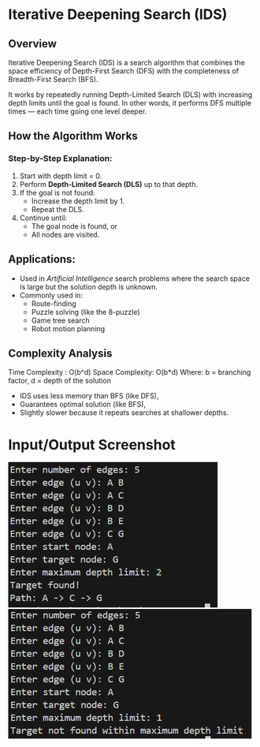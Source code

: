 # Iterative Deepening Search (IDS)

## Overview

Iterative Deepening Search (IDS) is a search algorithm that combines the space efficiency of Depth-First Search (DFS) with the completeness of Breadth-First Search (BFS).  

It works by repeatedly running Depth-Limited Search (DLS) with increasing depth limits until the goal is found.
In other words, it performs DFS multiple times — each time going one level deeper.



## How the Algorithm Works

### Step-by-Step Explanation:
1. Start with depth limit = 0.
2. Perform **Depth-Limited Search (DLS)** up to that depth.
3. If the goal is not found:
   - Increase the depth limit by 1.
   - Repeat the DLS.
4. Continue until:
   - The goal node is found, or
   - All nodes are visited.

## Applications:
- Used in *Artificial Intelligence* search problems where the search space is large but the solution depth is unknown.
- Commonly used in:
  - Route-finding
  - Puzzle solving (like the 8-puzzle)
  - Game tree search
  - Robot motion planning

## Complexity Analysis

Time Complexity : O(b^d) 
Space Complexity: O(b*d) 
Where: b = branching factor, d = depth of the solution 

- IDS uses less memory than BFS (like DFS),  
- Guarantees optimal solution (like BFS),  
- Slightly slower because it repeats searches at shallower depths.

# Input/Output Screenshot
![ Input_Output_Screenshot](https://github.com/Jeba-02/AI/blob/main/Algorithm%20Implementation/Algorithm_Implementation/IDS/Screenshot1.png)
![ Input_Output_Screenshot](https://github.com/Jeba-02/AI/blob/main/Algorithm%20Implementation/Algorithm_Implementation/IDS/Screenshot2.png)

